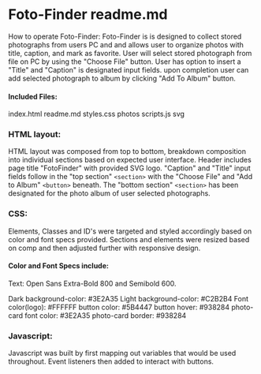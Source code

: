 # Foto-Finder readme.md

How to operate Foto-Finder:
Foto-Finder is is designed to collect stored photographs from users PC and and allows user to organize photos with title, caption, and mark as favorite.  User will select stored photograph from file on PC by using the "Choose File" button.  User has option to insert a "Title" and "Caption" is designated input fields.  upon completion user can add selected photograph to album by clicking "Add To Album" button.

#### Included Files:

index.html	readme.md	styles.css
photos		scripts.js	svg

### HTML layout:

HTML layout was composed from top to bottom, breakdown composition into individual sections based on expected user interface.
Header includes page title "FotoFinder" with provided SVG logo.  "Caption" and "Title" input fields follow in the "top section" ``<section>`` with the "Choose File" and "Add to Album" ``<button>`` beneath.  The "bottom section" ``<section>`` has been designated for the photo album of user selected photographs.

### CSS:

Elements, Classes and ID's were targeted and styled accordingly based on color and font specs provided.  Sections and elements were resized based on comp and then adjusted further with responsive design.

#### Color and Font Specs include:

Text:  Open Sans Extra-Bold 800 and Semibold 600.

Dark background-color: #3E2A35
Light background-color: #C2B2B4
Font color(logo): #FFFFFF
button color: #5B4447
button hover: #938284
photo-card font color: #3E2A35
photo-card border: #938284

### Javascript:

Javascript was built by first mapping out variables that would be used throughout.  Event listeners then added to interact with buttons.
